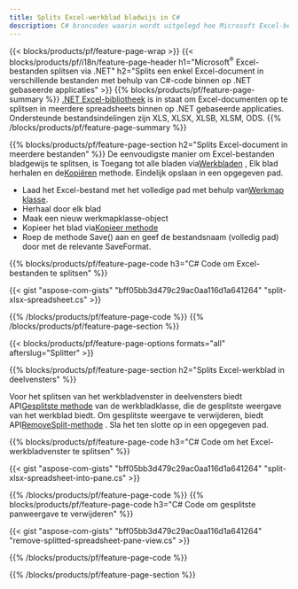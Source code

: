 ```yaml
---
title: Splits Excel-werkblad bladwijs in C#
description: C# broncodes waarin wordt uitgelegd hoe Microsoft Excel-bestanden kunnen worden gesplitst in meerdere bestanden in Visual C#.NET-toepassingen
---
```

{{< blocks/products/pf/feature-page-wrap >}}
{{< blocks/products/pf/i18n/feature-page-header h1="Microsoft<sup>&reg;</sup> Excel-bestanden splitsen via .NET" h2="Splits een enkel Excel-document in verschillende bestanden met behulp van C#-code binnen op .NET gebaseerde applicaties" >}}
{{% blocks/products/pf/feature-page-summary %}}
[.NET Excel-bibliotheek](/cells/nl/net/) is in staat om Excel-documenten op te splitsen in meerdere spreadsheets binnen op .NET gebaseerde applicaties. Ondersteunde bestandsindelingen zijn XLS, XLSX, XLSB, XLSM, ODS.
{{% /blocks/products/pf/feature-page-summary %}}

{{% blocks/products/pf/feature-page-section h2="Splits Excel-document in meerdere bestanden" %}}
 De eenvoudigste manier om Excel-bestanden bladgewijs te splitsen, is Toegang tot alle bladen via[Werkbladen](https://reference.aspose.com/cells/net/aspose.cells/workbook/properties/worksheets) , Elk blad herhalen en de[Kopiëren](https://reference.aspose.com/cells/net/aspose.cells/worksheet/methods/copy) methode. Eindelijk opslaan in een opgegeven pad.

 + Laad het Excel-bestand met het volledige pad met behulp van[Werkmap klasse](https://reference.aspose.com/cells/net/aspose.cells/workbook).
+ Herhaal door elk blad
+ Maak een nieuw werkmapklasse-object
 + Kopieer het blad via[Kopieer methode](https://reference.aspose.com/cells/net/aspose.cells/worksheet/methods/copy)
+ Roep de methode Save() aan en geef de bestandsnaam (volledig pad) door met de relevante SaveFormat.

{{% blocks/products/pf/feature-page-code h3="C# Code om Excel-bestanden te splitsen" %}}

{{< gist "aspose-com-gists" "bff05bb3d479c29ac0aa116d1a641264" "split-xlsx-spreadsheet.cs" >}}

{{% /blocks/products/pf/feature-page-code %}}
{{% /blocks/products/pf/feature-page-section %}}

{{< blocks/products/pf/feature-page-options formats="all" afterslug="Splitter" >}}

{{% blocks/products/pf/feature-page-section h2="Splits Excel-werkblad in deelvensters" %}}

 Voor het splitsen van het werkbladvenster in deelvensters biedt API[Gesplitste methode](https://reference.aspose.com/cells/net/aspose.cells/worksheet/methods/split) van de werkbladklasse, die de gesplitste weergave van het werkblad biedt. Om gesplitste weergave te verwijderen, biedt API[RemoveSplit-methode](https://reference.aspose.com/cells/net/aspose.cells/worksheet/methods/removesplit) . Sla het ten slotte op in een opgegeven pad.

{{% blocks/products/pf/feature-page-code h3="C# Code om het Excel-werkbladvenster te splitsen" %}}

{{< gist "aspose-com-gists" "bff05bb3d479c29ac0aa116d1a641264" "split-xlsx-spreadsheet-into-pane.cs" >}}

{{% /blocks/products/pf/feature-page-code %}}
{{% blocks/products/pf/feature-page-code h3="C# Code om gesplitste panweergave te verwijderen" %}}

{{< gist "aspose-com-gists" "bff05bb3d479c29ac0aa116d1a641264" "remove-splitted-spreadsheet-pane-view.cs" >}}

{{% /blocks/products/pf/feature-page-code %}}

{{% /blocks/products/pf/feature-page-section %}}
